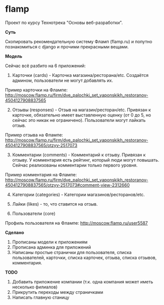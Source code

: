 # flamp
Проект по курсу Технотрека "Основы веб-разработки".

**Суть**

Скопировать рекомендательную систему Фламп (flamp.ru) и попутно познакомиться с django и прочими прекрасными вещами.

**Модель**

Сейчас всё разбито на 6 приложений:

1. Карточки (cards) - Карточка магазина/ресторана/etc. Создаётся админом, пользователи не могут добавлять их.

  Пример карточки на Флампе: http://moscow.flamp.ru/firm/dve_palochki_set_yaponskikh_restoranov-4504127908837565
  
2. Отзывы (responses) - Отзыв на магазин/ресторан/etc. Привязан к карточке, обязательно имеет выставленную оценку (от 0 до 5, но сейчас это никак не ограничено). Пользователи могут лайкать отзыв.

  Пример отзыва на Флампе: http://moscow.flamp.ru/firm/dve_palochki_set_yaponskikh_restoranov-4504127908837565/otzyv-2517073
  
3. Комментарии (comments) - Комментарий к отзыву. Привязан к отзыву. У комментария есть рейтинг, который люди могут повышать.
Сейчас реализованы комментарии только первого уровня.

  Пример комментария на Флампе: http://moscow.flamp.ru/firm/dve_palochki_set_yaponskikh_restoranov-4504127908837565/otzyv-2517073#comment-view-2312660
  
4. Категории (categories) - Категории магазинов/ресторанов/etc.

5. Лайки (likes) - то, что ставится на отзыв.

6. Пользователи (core)
  
  Профиль пользователя на Флампе: http://moscow.flamp.ru/user5587

**Сделано**

1. Прописаны модели к приложениям
2. Прописана админка для приложений
3. Написаны простые странички для пользователя, списка пользователей, карточки, списка карточек, отзыва, списка отзывов, комментария.

**TODO**

1. Добавить приложение компании (т.к. одна компания может иметь несколько филиалов)
2. Прикрутить переходы между страничками
3. Написать главную станицу
